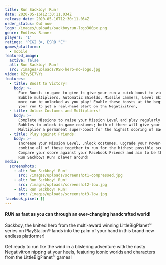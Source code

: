 ```yaml
---
title: Run Sackboy! Run!
date: 2020-05-16T12:30:11.034Z
release_date: 2020-05-16T12:30:11.054Z
order_status: Out now
logo: /images/uploads/sackboyrun-logo300px.png
genre: Endless Runner
players: '1'
ratings: 'PEGI 3+, ESRB "E"'
games/platforms:
  - mobile
featured_image:
  active: false
  alt: Run Sackboy! Run!
  src: /images/uploads/RSR-hero-no-logo.jpg
video: kZYy5E7VYz
features:
  - title: Boost to Victory!
    body: >-
      Earn Boosts in-game to give to give your run a quick boost to victory!
      Bubble multipliers, Automatic Shields, Missile Jammers, Level Skips and
      more can be unlocked as you play! Enable these boosts at the beginning of
      your run to get a real-head start on the Negativitron,
  - title: Unlock Costumes and Multipliers!
    body: >-
      Complete Missions to raise your Mission Level and play regularly to earn
      Bubbles to unlock in-game costumes; both of these will give your Score
      Multiplier a permanent super-boost for the highest scoring of Sackfolk!
  - title: Play against Friends!
    body: >-
      Increase your Mission Level, unlock costumes, upgrade your Power-ups and
      combine all of these together to run for the highest possible score!
      Compare your score against your Facebook Friends and aim to be the best
      Run Sackboy! Run! player around!
media:
  screenshots:
    - alt: Run Sackboy! Run!
      src: /images/uploads/screenshot1-compressed.jpg
    - alt: Run Sackboy! Run!
      src: /images/uploads/screenshot2-low.jpg
    - alt: Run Sackboy! Run!
      src: /images/uploads/screenshot3-low.jpg
facebook_pixel: []
---
```

#### RUN as fast as you can through an ever-changing handcrafted world!

Sackboy, the knitted hero from the multi-award winning LittleBigPlanet™ series on PlayStation® lands into the palm of your hand in this brand new endless platformer!\
\
Get ready to run like the wind in a blistering adventure with the nasty Negativitron nipping at your heels, featuring iconic worlds and characters from the LittleBigPlanet™ games!
